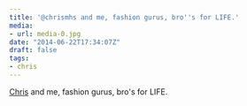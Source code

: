 ```yaml
---
title: '@chrismhs and me, fashion gurus, bro''s for LIFE.'
media:
- url: media-0.jpg
date: "2014-06-22T17:34:07Z"
draft: false
tags:
- chris
---
```

[Chris](/tags/chris) and me, fashion gurus, bro's for LIFE.
